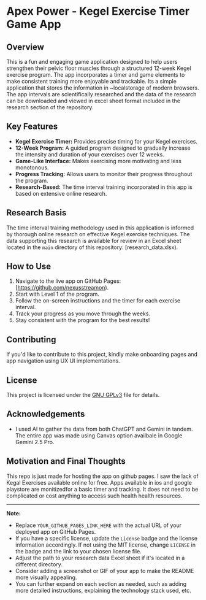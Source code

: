 # Apex Power - Kegel Exercise Timer Game App

## Overview

This is a fun and engaging game application designed to help users strengthen their pelvic floor muscles through a structured 12-week Kegel exercise program. The app incorporates a timer and game elements to make consistent training more enjoyable and trackable.
Its a simple application that stores the information in ~localstorage of modern browsers. The app intervals are scientifically researched and the data of the research can be downloaded and viewed in excel sheet format included in the research section of the repository.

## Key Features

* **Kegel Exercise Timer:** Provides precise timing for your Kegel exercises.
* **12-Week Program:** A guided program designed to gradually increase the intensity and duration of your exercises over 12 weeks.
* **Game-Like Interface:** Makes exercising more motivating and less monotonous.
* **Progress Tracking:** Allows users to monitor their progress throughout the program.
* **Research-Based:** The time interval training incorporated in this app is based on extensive online research.

## Research Basis

The time interval training methodology used in this application is informed by thorough online research on effective Kegel exercise techniques. The data supporting this research is available for review in an Excel sheet located in the `main` directory of this repository: [research_data.xlsx).

## How to Use

1.  Navigate to the live app on GitHub Pages: [https://github.com/nexusstreamon).
2.  Start with Level 1 of the program.
3.  Follow the on-screen instructions and the timer for each exercise interval.
4.  Track your progress as you move through the weeks.
5.  Stay consistent with the program for the best results!

## Contributing

If you'd like to contribute to this project, kindly make onboarding pages and app navigation using UX UI implementations. 

## License

This project is licensed under the [GNU GPLv3](LICENSE) file for details. 

## Acknowledgements

* I used AI to gather the data from both ChatGPT and Gemini in tandem. The entire app was made using Canvas option availbale in Google Gemini 2.5 Pro. 

## Motivation and Final Thoughts

This repo is just made for hosting the app on github pages. I saw the lack of Kegal Exercises available online for free. Apps available in ios and google playstore are monitizedfor a basic timer and tracking. It does not need to be complicated or cost anything to access such health health resources. 

---

**Note:**

* Replace `YOUR_GITHUB_PAGES_LINK_HERE` with the actual URL of your deployed app on GitHub Pages.
* If you have a specific license, update the `License` badge and the license information accordingly. If not using the MIT license, change `LICENSE` in the badge and the link to your chosen license file.
* Adjust the path to your research data Excel sheet if it's located in a different directory.
* Consider adding a screenshot or GIF of your app to make the README more visually appealing.
* You can further expand on each section as needed, such as adding more detailed instructions, explaining the technology stack used, etc.
